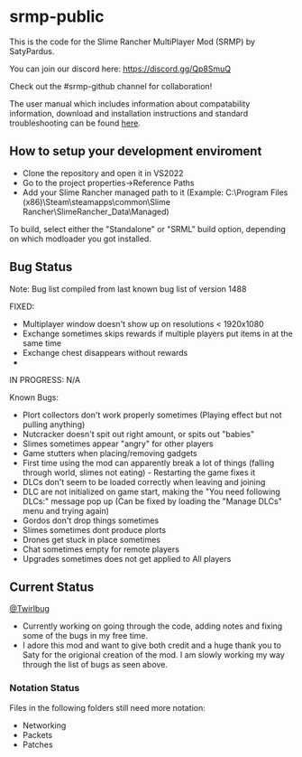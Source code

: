 # srmp-public
This is the code for the Slime Rancher MultiPlayer Mod (SRMP) by SatyPardus.

You can join our discord here: https://discord.gg/Qp8SmuQ 

Check out the #srmp-github channel for collaboration!

The user manual which includes information about compatability information, download and installation instructions and standard troubleshooting can be found [here](/manual.md).

## How to setup your development enviroment
- Clone the repository and open it in VS2022
- Go to the project properties->Reference Paths
- Add your Slime Rancher managed path to it (Example: C:\Program Files (x86)\Steam\steamapps\common\Slime Rancher\SlimeRancher_Data\Managed\)

To build, select either the "Standalone" or "SRML" build option, depending on which modloader you got installed.

## Bug Status 
Note: Bug list compiled from last known bug list of version 1488

FIXED:
- Multiplayer window doesn't show up on resolutions < 1920x1080
- Exchange sometimes skips rewards if multiple players put items in at the same time
- Exchange chest disappears without rewards
- 
IN PROGRESS: N/A

Known Bugs:
- Plort collectors don't work properly sometimes (Playing effect but not pulling anything)
- Nutcracker doesn't spit out right amount, or spits out "babies"
- Slimes sometimes appear "angry" for other players
- Game stutters when placing/removing gadgets
- First time using the mod can apparently break a lot of things (falling through world, slimes not eating) - Restarting the game fixes it
- DLCs don't seem to be loaded correctly when leaving and joining
- DLC are not initialized on game start, making the "You need following DLCs:" message pop up (Can be fixed by loading the "Manage DLCs" menu and trying again)
- Gordos don't drop things sometimes
- Slimes sometimes dont produce plorts
- Drones get stuck in place sometimes
- Chat sometimes empty for remote players
- Upgrades sometimes does not get applied to All players


## Current Status
[@Twirlbug](https://github.com/Twirlbug)
- Currently working on going through the code, adding notes and fixing some of the bugs in my free time. 
- I adore this mod and want to give both credit and a huge thank you to Saty for the origional creation of the mod. 
I am slowly working my way through the list of bugs as seen above.

### Notation Status
Files in the following folders still need more notation:
- Networking
- Packets
- Patches
